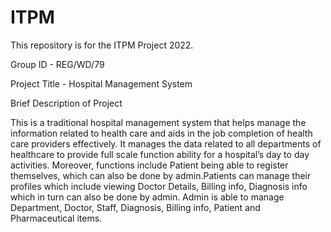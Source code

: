 # ITPM
This repository is for the ITPM Project 2022.

Group ID - REG/WD/79

Project Title - Hospital Management System

Brief Description of Project 

This is a traditional hospital management system that helps manage the information related to health care and aids in the job completion of health care providers effectively. It manages the data related to all departments of healthcare to provide full scale function ability for a hospital’s day to day activities. Moreover, functions include Patient being able to register themselves, which can also be done by admin.Patients can manage their profiles which include viewing Doctor Details, Billing info, Diagnosis info which in turn can also be done by admin. Admin is able to manage Department, Doctor, Staff, Diagnosis, Billing info, Patient and Pharmaceutical items.
